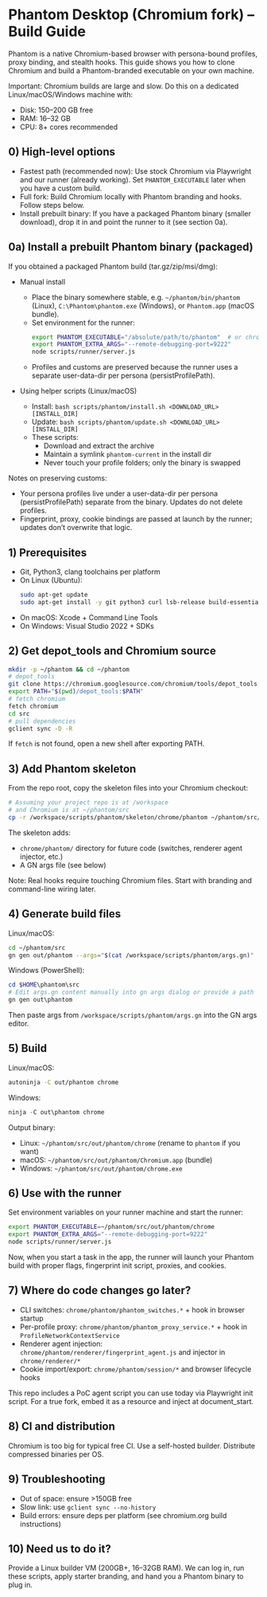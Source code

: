 # Phantom Desktop (Chromium fork) – Build Guide

Phantom is a native Chromium-based browser with persona-bound profiles, proxy binding, and stealth hooks. This guide shows you how to clone Chromium and build a Phantom-branded executable on your own machine.

Important: Chromium builds are large and slow. Do this on a dedicated Linux/macOS/Windows machine with:
- Disk: 150–200 GB free
- RAM: 16–32 GB
- CPU: 8+ cores recommended

## 0) High-level options
- Fastest path (recommended now): Use stock Chromium via Playwright and our runner (already working). Set `PHANTOM_EXECUTABLE` later when you have a custom build.
- Full fork: Build Chromium locally with Phantom branding and hooks. Follow steps below.
- Install prebuilt binary: If you have a packaged Phantom binary (smaller download), drop it in and point the runner to it (see section 0a).

## 0a) Install a prebuilt Phantom binary (packaged)
If you obtained a packaged Phantom build (tar.gz/zip/msi/dmg):

- Manual install
  - Place the binary somewhere stable, e.g. `~/phantom/bin/phantom` (Linux), `C:\Phantom\phantom.exe` (Windows), or `Phantom.app` (macOS bundle).
  - Set environment for the runner:
    ```bash
    export PHANTOM_EXECUTABLE="/absolute/path/to/phantom"  # or chrome.exe / .app executable
    export PHANTOM_EXTRA_ARGS="--remote-debugging-port=9222"
    node scripts/runner/server.js
    ```
  - Profiles and customs are preserved because the runner uses a separate user-data-dir per persona (persistProfilePath).

- Using helper scripts (Linux/macOS)
  - Install: `bash scripts/phantom/install.sh <DOWNLOAD_URL> [INSTALL_DIR]`
  - Update:  `bash scripts/phantom/update.sh <DOWNLOAD_URL> [INSTALL_DIR]`
  - These scripts:
    - Download and extract the archive
    - Maintain a symlink `phantom-current` in the install dir
    - Never touch your profile folders; only the binary is swapped

Notes on preserving customs:
- Your persona profiles live under a user-data-dir per persona (persistProfilePath) separate from the binary. Updates do not delete profiles.
- Fingerprint, proxy, cookie bindings are passed at launch by the runner; updates don’t overwrite that logic.

## 1) Prerequisites
- Git, Python3, clang toolchains per platform
- On Linux (Ubuntu):
  ```bash
  sudo apt-get update
  sudo apt-get install -y git python3 curl lsb-release build-essential pkg-config
  ```
- On macOS: Xcode + Command Line Tools
- On Windows: Visual Studio 2022 + SDKs

## 2) Get depot_tools and Chromium source
```bash
mkdir -p ~/phantom && cd ~/phantom
# depot_tools
git clone https://chromium.googlesource.com/chromium/tools/depot_tools.git
export PATH="$(pwd)/depot_tools:$PATH"
# fetch chromium
fetch chromium
cd src
# pull dependencies
gclient sync -D -R
```

If `fetch` is not found, open a new shell after exporting PATH.

## 3) Add Phantom skeleton
From the repo root, copy the skeleton files into your Chromium checkout:
```bash
# Assuming your project repo is at /workspace
# and Chromium is at ~/phantom/src
cp -r /workspace/scripts/phantom/skeleton/chrome/phantom ~/phantom/src/chrome/
```
The skeleton adds:
- `chrome/phantom/` directory for future code (switches, renderer agent injector, etc.)
- A GN args file (see below)

Note: Real hooks require touching Chromium files. Start with branding and command-line wiring later.

## 4) Generate build files
Linux/macOS:
```bash
cd ~/phantom/src
gn gen out/phantom --args="$(cat /workspace/scripts/phantom/args.gn)"
```

Windows (PowerShell):
```powershell
cd $HOME\phantom\src
# Edit args.gn content manually into gn args dialog or provide a path
gn gen out\phantom
```
Then paste args from `/workspace/scripts/phantom/args.gn` into the GN args editor.

## 5) Build
Linux/macOS:
```bash
autoninja -C out/phantom chrome
```
Windows:
```powershell
ninja -C out\phantom chrome
```

Output binary:
- Linux: `~/phantom/src/out/phantom/chrome` (rename to `phantom` if you want)
- macOS: `~/phantom/src/out/phantom/Chromium.app` (bundle)
- Windows: `~/phantom/src/out/phantom/chrome.exe`

## 6) Use with the runner
Set environment variables on your runner machine and start the runner:
```bash
export PHANTOM_EXECUTABLE=~/phantom/src/out/phantom/chrome
export PHANTOM_EXTRA_ARGS="--remote-debugging-port=9222"
node scripts/runner/server.js
```
Now, when you start a task in the app, the runner will launch your Phantom build with proper flags, fingerprint init script, proxies, and cookies.

## 7) Where do code changes go later?
- CLI switches: `chrome/phantom/phantom_switches.*` + hook in browser startup
- Per-profile proxy: `chrome/phantom/phantom_proxy_service.*` + hook in `ProfileNetworkContextService`
- Renderer agent injection: `chrome/phantom/renderer/fingerprint_agent.js` and injector in `chrome/renderer/*`
- Cookie import/export: `chrome/phantom/session/*` and browser lifecycle hooks

This repo includes a PoC agent script you can use today via Playwright init script. For a true fork, embed it as a resource and inject at document_start.

## 8) CI and distribution
Chromium is too big for typical free CI. Use a self-hosted builder. Distribute compressed binaries per OS.

## 9) Troubleshooting
- Out of space: ensure >150GB free
- Slow link: use `gclient sync --no-history`
- Build errors: ensure deps per platform (see chromium.org build instructions)

## 10) Need us to do it?
Provide a Linux builder VM (200GB+, 16–32GB RAM). We can log in, run these scripts, apply starter branding, and hand you a Phantom binary to plug in.